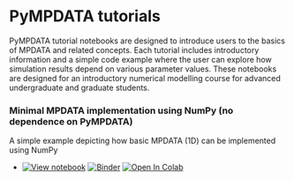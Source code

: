 # PyMPDATA tutorials

PyMPDATA tutorial notebooks are designed to introduce users to the basics of MPDATA and related concepts.
Each tutorial includes introductory information and a simple code example where the user can explore how simulation
results depend on various parameter values.
These notebooks are designed for an introductory numerical modelling course for advanced undergraduate and graduate students.

### Minimal MPDATA implementation using NumPy (no dependence on PyMPDATA)
A simple example depicting how basic MPDATA (1D) can be implemented using NumPy
- [![View notebook](https://img.shields.io/static/v1?label=render%20on&logo=github&color=87ce3e&message=GitHub)](https://github.com/open-atmos/PyMPDATA/tree/tutorial/tutorials/numpy_only_basic_mpdata.ipynb)
  [![Binder](https://mybinder.org/badge_logo.svg)](https://mybinder.org/v2/gh/open-atmos/PyMPDATA.git/tutorial?urlpath=lab/tree/tutorials/numpy_only_basic_mpdata.ipynb)
  [![Open In Colab](https://colab.research.google.com/assets/colab-badge.svg)](https://colab.research.google.com/github/open-atmos/PyMPDATA/blob/tutorial/tutorials/numpy_only_basic_mpdata.ipynb)

